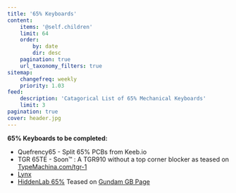 ```yaml
---
title: '65% Keyboards'
content:
    items: '@self.children'
    limit: 64
    order:
        by: date
        dir: desc
    pagination: true
    url_taxonomy_filters: true
sitemap:
    changefreq: weekly
    priority: 1.03
feed:
    description: 'Catagorical List of 65% Mechanical Keyboards'
    limit: 3	
pagination: true
cover: header.jpg
---
```


**65% Keyboards to be completed:** 

- Quefrency65 - Split 65% PCBs from Keeb.io
- TGR 65TE - Soon™ : A TGR910 without a top corner blocker as teased on [TypeMachina.com/tgr-1](https://www.typemachina.com/tgr-1/)
- [Lynx](http://sonorankeyboards.com/#lynx)
- [HiddenLab 65%](https://hidden-lab.com/modules/jscomposer/uploads/keyboard.png) Teased on [Gundam GB Page](https://hidden-lab.com/page/gundam-x-hidden-lab)


